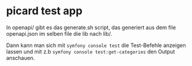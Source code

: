 # picard test app

In openapi/ gibt es das generate.sh script, das generiert aus dem file openapi.json im selben file die lib nach lib/. 

Dann kann man sich mit ```symfony console test``` die Test-Befehle anzeigen lassen und mit z.b ```symfony console test:get-categories``` den Output anschauen. 
